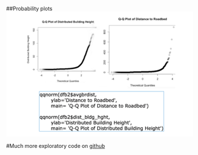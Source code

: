 ##Probability plots
![gps](images/qqplots.jpg)



#Much more exploratory code on [github](https://github.com/stat4701-edav-gps/taxi-analysis/tree/master/EDA)
